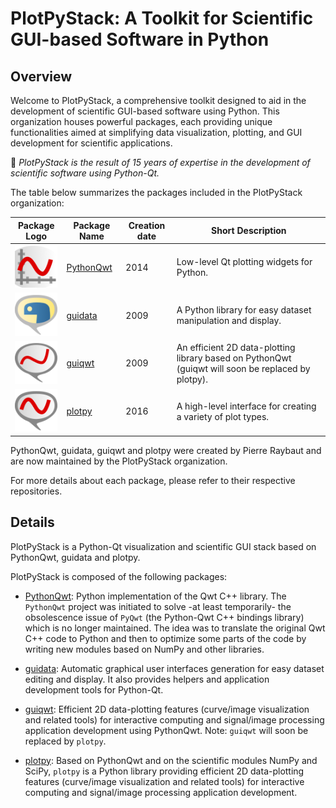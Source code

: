 # PlotPyStack: A Toolkit for Scientific GUI-based Software in Python

## Overview

Welcome to PlotPyStack, a comprehensive toolkit designed to aid in the development of scientific GUI-based software using Python. This organization houses powerful packages, each providing unique functionalities aimed at simplifying data visualization, plotting, and GUI development for scientific applications.

🚀 *PlotPyStack is the result of 15 years of expertise in the development of scientific software using Python-Qt.*

The table below summarizes the packages included in the PlotPyStack organization:

| Package Logo | Package Name  | Creation date | Short Description                                                |
|--------------|---------------|---------------|---------------------------------------------------|
| ![PythonQwt Logo](https://raw.githubusercontent.com/PlotPyStack/.github/main/data/PythonQwt.png) | [PythonQwt](https://github.com/PlotPyStack/PythonQwt)    | 2014 | Low-level Qt plotting widgets for Python.   |
| ![guidata Logo](https://raw.githubusercontent.com/PlotPyStack/.github/main/data/guidata.png) | [guidata](https://github.com/PlotPyStack/guidata)      | 2009 | A Python library for easy dataset manipulation and display.      |
| ![guiqwt Logo](https://raw.githubusercontent.com/PlotPyStack/.github/main/data/guiqwt.png) | [guiqwt](https://github.com/PlotPyStack/guiqwt)       | 2009 | An efficient 2D data-plotting library based on PythonQwt (guiqwt will soon be replaced by plotpy). |
| ![plotpy Logo](https://raw.githubusercontent.com/PlotPyStack/.github/main/data/plotpy.png) | [plotpy](https://github.com/PlotPyStack/plotpy)       | 2016 | A high-level interface for creating a variety of plot types.     |

PythonQwt, guidata, guiqwt and plotpy were created by Pierre Raybaut and are now maintained by the PlotPyStack organization.

For more details about each package, please refer to their respective repositories.

## Details

PlotPyStack is a Python-Qt visualization and scientific GUI stack based on PythonQwt, guidata and plotpy.

PlotPyStack is composed of the following packages:

* [PythonQwt](https://github.com/PlotPyStack/PythonQwt): Python implementation of the Qwt C++ library. The `PythonQwt` project was initiated to solve -at least temporarily- the obsolescence issue of `PyQwt` (the Python-Qwt C++ bindings library) which is no longer maintained. The idea was to translate the original Qwt C++ code to Python and then to optimize some parts of the code by writing new modules based on NumPy and other libraries.

* [guidata](https://github.com/PlotPyStack/guidata): Automatic graphical user interfaces generation for easy dataset editing and display. It also provides helpers and application development tools for Python-Qt.

* [guiqwt](https://github.com/PlotPyStack/guiqwt): Efficient 2D data-plotting features (curve/image visualization and related tools) for interactive computing and signal/image processing application development using PythonQwt. Note: ``guiqwt`` will soon be replaced by ``plotpy``.

* [plotpy](https://github.com/PlotPyStack/plotpy): Based on PythonQwt and on the scientific modules NumPy and SciPy, ``plotpy`` is a Python library providing efficient 2D data-plotting features (curve/image visualization and related tools) for interactive computing and signal/image processing application development.
